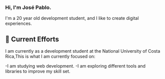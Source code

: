 ### Hi, I'm José Pablo.  

I'm a 20 year old development student, and I like to create digital experiences. 

## 🔭 Current Efforts 

I am currently as a development student at the National University of Costa Rica,This is what I am currently focused on:

-I am studying web development. 
-I am exploring different tools and libraries to improve my skill set.
